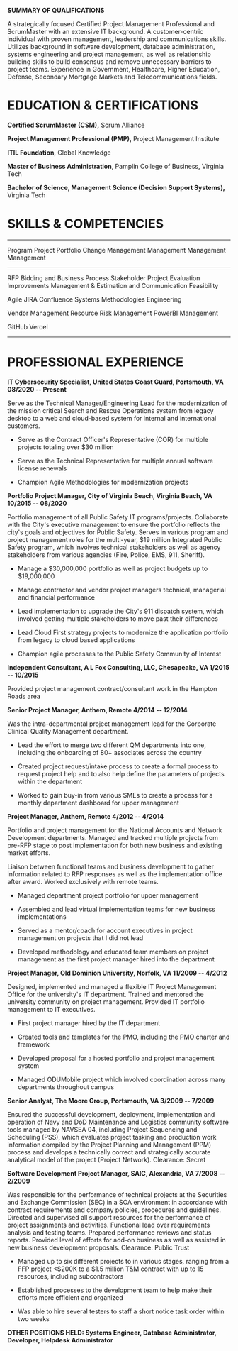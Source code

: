 **SUMMARY OF QUALIFICATIONS**

A strategically focused Certified Project Management Professional and
ScrumMaster with an extensive IT background. A customer-centric
individual with proven management, leadership and communications skills.
Utilizes background in software development, database administration,
systems engineering and project management, as well as relationship
building skills to build consensus and remove unnecessary barriers to
project teams. Experience in Government, Healthcare, Higher Education,
Defense, Secondary Mortgage Markets and Telecommunications fields.

# EDUCATION & CERTIFICATIONS

**Certified ScrumMaster (CSM),** Scrum Alliance

**Project Management Professional (PMP),** Project Management Institute

**ITIL Foundation**, Global Knowledge

**Master of Business Administration**, Pamplin College of Business,
Virginia Tech

**Bachelor of Science, Management Science (Decision Support Systems),**
Virginia Tech

# SKILLS & COMPETENCIES

  -----------------------------------------------------------------------
  Program           Project           Portfolio         Change Management
  Management        Management        Management        
  ----------------- ----------------- ----------------- -----------------
  RFP Bidding and   Business Process  Stakeholder       Project
  Evaluation        Improvements      Management &      Estimation and
                                      Communication     Feasibility

  Agile             JIRA              Confluence        Systems
  Methodologies                                         Engineering

  Vendor Management Resource          Risk Management   PowerBI
                    Management                          

  GitHub            Vercel                              

                                                        
  -----------------------------------------------------------------------

# PROFESSIONAL EXPERIENCE 

**IT Cybersecurity Specialist, United States Coast Guard, Portsmouth, VA
08/2020 -- Present**

Serve as the Technical Manager/Engineering Lead for the modernization of
the mission critical Search and Rescue Operations system from legacy
desktop to a web and cloud-based system for internal and international
customers.

- Serve as the Contract Officer's Representative (COR) for multiple
  projects totaling over \$30 million

- Serve as the Technical Representative for multiple annual software
  license renewals

- Champion Agile Methodologies for modernization projects

**Portfolio Project Manager, City of Virginia Beach, Virginia Beach, VA
10/2015 -- 08/2020**

Portfolio management of all Public Safety IT programs/projects.
Collaborate with the City's executive management to ensure the portfolio
reflects the city's goals and objectives for Public Safety. Serves in
various program and project management roles for the multi-year, \$19
million Integrated Public Safety program, which involves technical
stakeholders as well as agency stakeholders from various agencies (Fire,
Police, EMS, 911, Sheriff).

- Manage a \$30,000,000 portfolio as well as project budgets up to
  \$19,000,000

- Manage contractor and vendor project managers technical, managerial
  and financial performance

- Lead implementation to upgrade the City's 911 dispatch system, which
  involved getting multiple stakeholders to move past their differences

- Lead Cloud First strategy projects to modernize the application
  portfolio from legacy to cloud based applications

- Champion agile processes to the Public Safety Community of Interest

**Independent Consultant, A L Fox Consulting, LLC, Chesapeake, VA 1/2015
-- 10/2015**

Provided project management contract/consultant work in the Hampton
Roads area

**Senior Project Manager, Anthem, Remote 4/2014 -- 12/2014**

Was the intra-departmental project management lead for the Corporate
Clinical Quality Management department.

- Lead the effort to merge two different QM departments into one,
  including the onboarding of 80+ associates across the country

- Created project request/intake process to create a formal process to
  request project help and to also help define the parameters of
  projects within the department

- Worked to gain buy-in from various SMEs to create a process for a
  monthly department dashboard for upper management

**Project Manager, Anthem, Remote 4/2012 -- 4/2014**

Portfolio and project management for the National Accounts and Network
Development departments. Managed and tracked multiple projects from
pre-RFP stage to post implementation for both new business and existing
market efforts.

Liaison between functional teams and business development to gather
information related to RFP responses as well as the implementation
office after award. Worked exclusively with remote teams.

- Managed department project portfolio for upper management

- Assembled and lead virtual implementation teams for new business
  implementations

- Served as a mentor/coach for account executives in project management
  on projects that I did not lead

- Developed methodology and educated team members on project management
  as the first project manager hired into the department

**Project Manager, Old Dominion University, Norfolk, VA 11/2009 --
4/2012**

Designed, implemented and managed a flexible IT Project Management
Office for the university's IT department. Trained and mentored the
university community on project management. Provided IT portfolio
management to IT executives.

- First project manager hired by the IT department

- Created tools and templates for the PMO, including the PMO charter and
  framework

- Developed proposal for a hosted portfolio and project management
  system

- Managed ODUMobile project which involved coordination across many
  departments throughout campus

**Senior Analyst, The Moore Group, Portsmouth, VA 3/2009 -- 7/2009**

Ensured the successful development, deployment, implementation and
operation of Navy and DoD Maintenance and Logistics community software
tools managed by NAVSEA 04, including Project Sequencing and Scheduling
(PSS), which evaluates project tasking and production work information
compiled by the Project Planning and Management (PPM) process and
develops a technically correct and strategically accurate analytical
model of the project (Project Network). Clearance: Secret

**Software Development Project Manager, SAIC, Alexandria, VA 7/2008 --
2/2009**

Was responsible for the performance of technical projects at the
Securities and Exchange Commission (SEC) in a SOA environment in
accordance with contract requirements and company policies, procedures
and guidelines. Directed and supervised all support resources for the
performance of project assignments and activities. Functional lead over
requirements analysis and testing teams. Prepared performance reviews
and status reports. Provided level of efforts for add-on business as
well as assisted in new business development proposals. Clearance:
Public Trust

- Managed up to six different projects to in various stages, ranging
  from a FFP project \<\$200K to a \$1.5 million T&M contract with up to
  15 resources, including subcontractors

- Established processes to the development team to help make their
  efforts more efficient and organized

- Was able to hire several testers to staff a short notice task order
  within two weeks

**OTHER POSITIONS HELD: Systems Engineer, Database Administrator,
Developer, Helpdesk Administrator**
